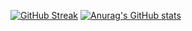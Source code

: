 [![GitHub Streak](https://streak-stats.demolab.com/?user=aymen-drid)](https://git.io/streak-stats)
[![Anurag's GitHub stats](https://github-readme-stats.vercel.app/api?username=aymen-drid)](https://github.com/anuraghazra/github-readme-stats)
